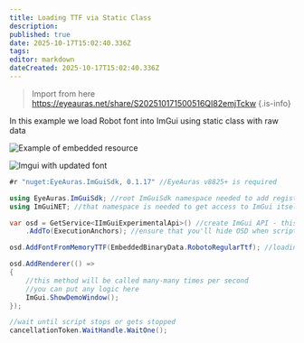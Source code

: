 ```yaml
---
title: Loading TTF via Static Class
description: 
published: true
date: 2025-10-17T15:02:40.336Z
tags: 
editor: markdown
dateCreated: 2025-10-17T15:02:40.336Z
---
```


> Import from here https://eyeauras.net/share/S202510171500516QI82emjTckw
{.is-info}

In this example we load Robot font into ImGui using static class with raw data

![Example of embedded resource](https://s3.eyeauras.net/media/2025/10/EyeAuras_SdQBF6VcjL.png)

![Imgui with updated font](https://s3.eyeauras.net/media/2025/10/EyeAuras_yzz7IrmjnJ.png)

```csharp
#r "nuget:EyeAuras.ImGuiSdk, 0.1.17" //EyeAuras v8825+ is required

using EyeAuras.ImGuiSdk; //root ImGuiSdk namespace needed to add registrations (see below)
using ImGuiNET; //that namespace is needed to get access to ImGui itself

var osd = GetService<IImGuiExperimentalApi>() //create ImGui API - this will show empty OSD
    .AddTo(ExecutionAnchors); //ensure that you'll hide OSD when script stops or gets stopped

osd.AddFontFromMemoryTTF(EmbeddedBinaryData.RobotoRegularTtf); //loading the font itself

osd.AddRenderer(() =>
{
    //this method will be called many-many times per second
    //you can put any logic here
    ImGui.ShowDemoWindow();
});

//wait until script stops or gets stopped
cancellationToken.WaitHandle.WaitOne();
```